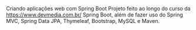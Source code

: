 Criando aplicações web com Spring Boot Projeto feito ao longo do curso da https://www.devmedia.com.br/ 
Spring Boot, além de fazer uso do Spring MVC, Spring Data JPA, Thymeleaf, Bootstrap, MySQL e Maven.
